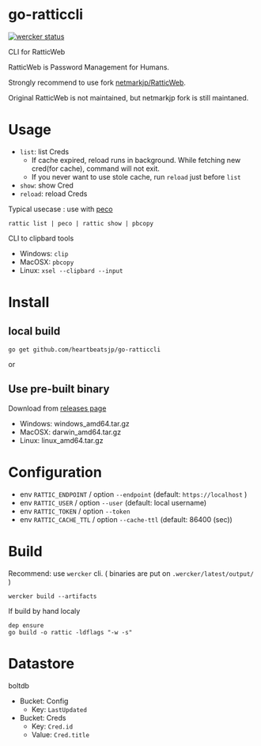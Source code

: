 # go-ratticcli

[![wercker status](https://app.wercker.com/status/079626343f674daa3859a61ccdb3c22b/s/ "wercker status")](https://app.wercker.com/project/byKey/079626343f674daa3859a61ccdb3c22b)

CLI for RatticWeb

RatticWeb is Password Management for Humans.

Strongly recommend to use fork [netmarkjp/RatticWeb](https://github.com/netmarkjp/RatticWeb).

Original RatticWeb is not maintained, but netmarkjp fork is still maintaned.

# Usage

- `list`: list Creds
    - If cache expired, reload runs in background. While fetching new cred(for cache), command will not exit.
    - If you never want to use stole cache, run `reload` just before `list`
- `show`: show Cred
- `reload`: reload Creds

Typical usecase : use with [peco](https://github.com/peco/peco)

```
rattic list | peco | rattic show | pbcopy
```

CLI to clipbard tools

- Windows: `clip`
- MacOSX: `pbcopy`
- Linux: `xsel --clipbard --input`

# Install

## local build

```
go get github.com/heartbeatsjp/go-ratticcli
```

or

## Use pre-built binary

Download from [releases page](https://github.com/heartbeatsjp/go-ratticcli/releases)

- Windows: windows_amd64.tar.gz
- MacOSX: darwin_amd64.tar.gz
- Linux: linux_amd64.tar.gz

# Configuration

- env `RATTIC_ENDPOINT` / option `--endpoint` (default: `https://localhost` )
- env `RATTIC_USER` / option `--user` (default: local username)
- env `RATTIC_TOKEN` / option `--token`
- env `RATTIC_CACHE_TTL` / option `--cache-ttl` (default: 86400 (sec))

# Build

Recommend: use `wercker` cli.
( binaries are put on `.wercker/latest/output/` )

```
wercker build --artifacts
```

If build by hand localy

```
dep ensure
go build -o rattic -ldflags "-w -s"
```

# Datastore

boltdb

- Bucket: Config
    - Key: `LastUpdated`
- Bucket: Creds
    - Key: `Cred.id`
    - Value: `Cred.title`

